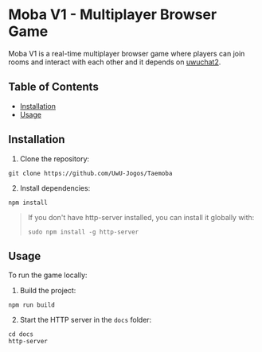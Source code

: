 # Moba V1 - Multiplayer Browser Game

Moba V1 is a real-time multiplayer browser game where players can join rooms and interact with each other and it depends on [uwuchat2](https://github.com/UwU-Jogos/uwuchat2).

## Table of Contents

- [Installation](#installation)
- [Usage](#usage)

## Installation

1. Clone the repository:

```
git clone https://github.com/UwU-Jogos/Taemoba
```

2. Install dependencies:

```
npm install
```
> If you don't have http-server installed, you can install it globally with:
> ```
> sudo npm install -g http-server
> ```

## Usage

To run the game locally:

1. Build the project:

```
npm run build
```

2. Start the HTTP server in the `docs` folder:

```
cd docs
http-server
```

